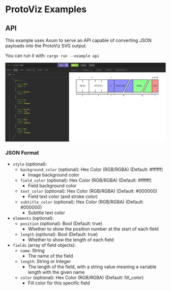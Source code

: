 # ProtoViz Examples

## API
This example uses Axum to serve an API capable of converting JSON payloads into the ProtoViz SVG output.

You can run it with: ```cargo run --example api```

![Request Image](../images/api_example.png)

### JSON Format
- `style` (optional):
    - `background_color` (optional): Hex Color (RGB/RGBA) (Default: #ffffff)
        - Image background color
    - `field_color` (optional): Hex Color (RGB/RGBA) (Default: #ffffff)
        - Field background color
    - `text_color` (optional): Hex Color (RGB/RGBA) (Default: #000000)
        - Field text color (and stroke color)
    - `subtitle_color` (optional): Hex Color (RGB/RGBA) (Default: #000000)
        - Subtitle text color
- `elements` (optional):
    - `position` (optional): Bool (Default: true)
        - Whether to show the position number at the start of each field
    - `length` (optional): Bool (Default: true)
        - Whether to show the length of each field
- `fields` (array of field objects):
    - `name`: String
        - The name of the field
    - `length`: String or Integer
        - The length of the field, with a string value meaning a variable length with the given name
    - `color` (optional): Hex Color (RGB/RGBA) (Default: fill_color)
        - Fill color for this specific field

    
